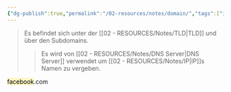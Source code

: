 ```yaml
---
{"dg-publish":true,"permalink":"/02-resources/notes/domain/","tags":["informatik/netzwerk/domain"],"noteIcon":"","updated":"2025-09-18T08:58:40.391+02:00"}
---
```


>Es befindet sich unter der [[02 - RESOURCES/Notes/TLD\|TLD]] und über den Subdomains.
>>Es wird von [[02 - RESOURCES/Notes/DNS Server\|DNS Server]] verwendet um [[02 - RESOURCES/Notes/IP\|IP]]s Namen zu vergeben. 

<mark style="background: #FFF3A3A6;">facebook</mark>.com